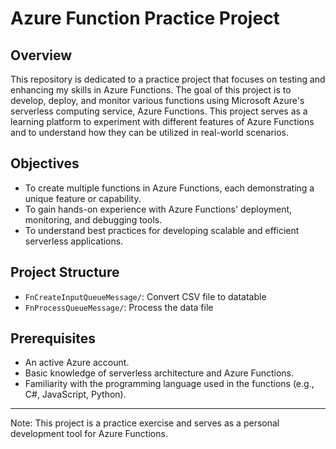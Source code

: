 # Azure Function Practice Project

## Overview
This repository is dedicated to a practice project that focuses on testing and enhancing my skills in Azure Functions. The goal of this project is to develop, deploy, and monitor various functions using Microsoft Azure's serverless computing service, Azure Functions. This project serves as a learning platform to experiment with different features of Azure Functions and to understand how they can be utilized in real-world scenarios.

## Objectives
- To create multiple functions in Azure Functions, each demonstrating a unique feature or capability.
- To gain hands-on experience with Azure Functions' deployment, monitoring, and debugging tools.
- To understand best practices for developing scalable and efficient serverless applications.

## Project Structure
- `FnCreateInputQueueMessage/`: Convert CSV file to datatable
- `FnProcessQueueMessage/`: Process the data file

## Prerequisites
- An active Azure account.
- Basic knowledge of serverless architecture and Azure Functions.
- Familiarity with the programming language used in the functions (e.g., C#, JavaScript, Python).
  
---
Note: This project is a practice exercise and serves as a personal development tool for Azure Functions.

